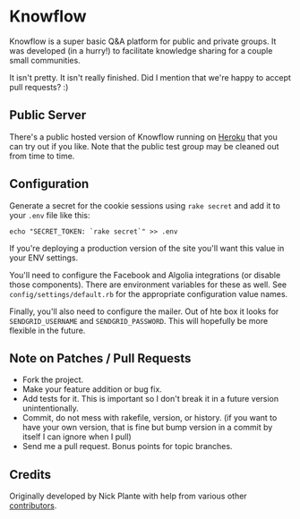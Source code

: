 # Knowflow

Knowflow is a super basic Q&A platform for public and private groups. It
was developed (in a hurry!) to facilitate knowledge sharing for a couple
small communities.

It isn't pretty. It isn't really finished. Did I mention that we're happy
to accept pull requests? :)

## Public Server

There's a public hosted version of Knowflow running on
[Heroku](http://knowflow.info) that you can try out if you like. Note
that the public test group may be cleaned out from time to time.

## Configuration

Generate a secret for the cookie sessions using `rake secret` and add it to
your `.env` file like this:

    echo "SECRET_TOKEN: `rake secret`" >> .env

If you're deploying a production version of the site you'll want this value in
your ENV settings.

You'll need to configure the Facebook and Algolia integrations (or disable
those components). There are environment variables for these as well.
See `config/settings/default.rb` for the appropriate configuration value names.

Finally, you'll also need to configure the mailer. Out of hte box it looks for
`SENDGRID_USERNAME` and `SENDGRID_PASSWORD`. This will hopefully be more
flexible in the future.

## Note on Patches / Pull Requests

* Fork the project.
* Make your feature addition or bug fix.
* Add tests for it. This is important so I don't break it in a future version unintentionally.
* Commit, do not mess with rakefile, version, or history.
  (if you want to have your own version, that is fine but bump version in a commit by itself I can ignore when I pull)
* Send me a pull request. Bonus points for topic branches.

## Credits

Originally developed by Nick Plante with help from various other
[contributors](https://github.com/knowflo/knowflo/graphs/contributors).
